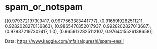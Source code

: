 # spam_or_notspam

[(0.979372197309417, 0.9977563383441777), (0.9165919282511211, 0.9282028270136863), (0.9865470852017937, 0.9928202827013687), (0.979372197309417, 1.0), (0.9659192825112107, 0.9764415526138658)]

Data: https://www.kaggle.com/mfaisalqureshi/spam-email
